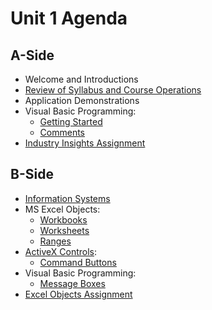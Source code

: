 # Unit 1 Agenda

## A-Side

  + Welcome and Introductions
  + [Review of Syllabus and Course Operations](/syllabus-20180318.pdf)
  + Application Demonstrations
  + Visual Basic Programming:
    + [Getting Started](/notes/visual-basic/getting-started/notes.md)
    + [Comments](/notes/visual-basic/comments/notes.md)
  + [Industry Insights Assignment](/assignments/industry-insights/assignment.md)
    
## B-Side

  + [Information Systems](/notes/information-systems/notes.md)
  + MS Excel Objects:
    + [Workbooks](/notes/excel-objects/workbooks/notes.md)
    + [Worksheets](/notes/excel-objects/worksheets/notes.md)
    + [Ranges](/notes/excel-objects/ranges/notes.md)
  + [ActiveX Controls](/notes/active-x-controls/notes.md):
    + [Command Buttons](/notes/active-x-controls/command-buttons/notes.md)
  + Visual Basic Programming:
    + [Message Boxes](/notes/visual-basic/message-boxes/notes.md)
  + [Excel Objects Assignment](/assignments/excel-objects/assignment.md)
